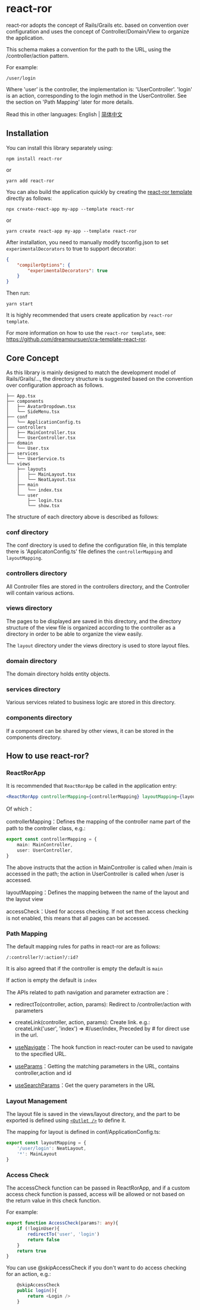 # react-ror

react-ror adopts the concept of Rails/Grails etc. based on convention over configuration and uses the concept of Controller/Domain/View to organize the application.

This schema makes a convention for the path to the URL, using the /controller/action pattern.

For example:

```
/user/login
```

Where 'user' is the controller, the implementation is: 'UserController'.
'login' is an action, corresponding to the login method in the UserController.
See the section on 'Path Mapping' later for more details.

Read this in other languages: English | [简体中文](README_zh-CN.md)

## Installation

You can install this library separately using:

```shell
npm install react-ror
```

or

```shell
yarn add react-ror
```

You can also build the application quickly by creating the [react-ror template](https://github.com/dreampursuer/cra-template-react-ror) directly as follows:

```shell
npx create-react-app my-app --template react-ror
```

or

```shell
yarn create react-app my-app --template react-ror
```

After installation, you need to manually modify tsconfig.json to set `experimentalDecorators` to true to support decorator:

```json
{
    "compilerOptions": {
        "experimentalDecorators": true
    }
}
```

Then run:

```shell
yarn start
```

It is highly recommended that users create application by `react-ror template`.

For more information on how to use the `react-ror template`, see: https://github.com/dreampursuer/cra-template-react-ror.

## Core Concept

As this library is mainly designed to match the development model of Rails/Grails/..., the directory structure is suggested based on the convention over configuration approach as follows.

```
├── App.tsx
├── components
│   ├── AvatarDropdown.tsx
│   └── SideMenu.tsx
├── conf
│   └── ApplicationConfig.ts
├── controllers
│   ├── MainController.tsx
│   └── UserController.tsx
├── domain
│   └── User.tsx
├── services
│   └── UserService.ts
└── views
    ├── layouts
    │   ├── MainLayout.tsx
    │   └── NeatLayout.tsx
    ├── main
    │   └── index.tsx
    └── user
        ├── login.tsx
        └── show.tsx
```

The structure of each directory above is described as follows:

### conf directory

The conf directory is used to define the configuration file, in this template there is 'ApplicatonConfig.ts' file defines the `controllerMapping` and `layoutMapping`.

### controllers directory

All Controller files are stored in the controllers directory, and the Controller will contain various actions.

### views directory

The pages to be displayed are saved in this directory, and the directory structure of the view file is organized according to the controller as a directory in order to be able to organize the view easily.

The `layout` directory under the views directory is used to store layout files.

### domain directory

The domain directory holds entity objects.

### services directory

Various services related to business logic are stored in this directory.

### components directory

If a component can be shared by other views, it can be stored in the components directory.

## How to use react-ror?

### ReactRorApp

It is recommended that `ReactRorApp` be called in the application entry:

```jsx
<ReactRorApp controllerMapping={controllerMapping} layoutMapping={layoutMapping} accessCheck={AccessCheck} />
```

Of which：

controllerMapping：Defines the mapping of the controller name part of the path to the controller class, e.g.:

```typescript
export const controllerMapping = {
    main: MainController,
    user: UserController,
}
```

The above instructs that the action in MainController is called when /main is accessed in the path; the action in UserController is called when /user is accessed.

layoutMapping：Defines the mapping between the name of the layout and the layout view

accessCheck：Used for access checking. If not set then access checking is not enabled, this means that all pages can be accessed.

### Path Mapping

The default mapping rules for paths in react-ror are as follows:

```
/:controller?/:action?/:id?
```

It is also agreed that if the controller is empty the default is `main`

If action is empty the default is `index`

The APIs related to path navigation and parameter extraction are：

- redirectTo(controller, action, params): Redirect to /controller/action with parameters

- createLink(controller, action, params): Create link. e.g.: createLink('user', 'index') => #/user/index, Preceded by # for direct use in the url.

- [useNavigate](https://reactrouter.com/en/main/hooks/use-navigate)：The hook function in react-router can be used to navigate to the specified URL.

- [useParams](https://reactrouter.com/en/main/hooks/use-params)：Getting the matching parameters in the URL, contains controller,action and id

- [useSearchParams](https://reactrouter.com/en/main/hooks/use-search-params)：Get the query parameters in the URL

### Layout Management

The layout file is saved in the views/layout directory, and the part to be exported is defined using [`<Outlet />`](https://reactrouter.com/en/main/components/outlet) to define it.

The mapping for layout is defined in conf/ApplicationConfig.ts:

```javascript
export const layoutMapping = {
    '/user/login': NeatLayout,
    '*': MainLayout
}
```

### Access Check

The accessCheck function can be passed in ReactRorApp, and if a custom access check function is passed, access will be allowed or not based on the return value in this check function.

For example:

```typescript
export function AccessCheck(params?: any){
    if (!loginUser){
        redirectTo('user', 'login')
        return false
    }
    return true
}
```

You can use @skipAccessCheck if you don't want to do access checking for an action, e.g.:

```javascript
    @skipAccessCheck
    public login(){
        return <Login />
    }
```